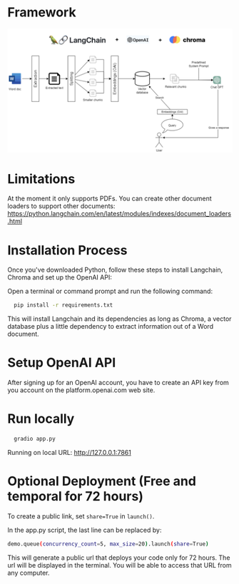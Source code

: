 # Framework
![Framework](bot_architecture.png)

# Limitations
At the moment it only supports PDFs. You can create other document loaders to
support other documents:
https://python.langchain.com/en/latest/modules/indexes/document_loaders.html

# Installation Process
Once you've downloaded Python, follow these steps to install Langchain, Chroma
and set up the OpenAI API:

Open a terminal or command prompt and run the following command:

```bash
  pip install -r requirements.txt
```

This will install Langchain and its dependencies as long as Chroma, a vector
database plus a little dependency to extract information out of a Word document.

# Setup OpenAI API

After signing up for an OpenAI account, you have to create an API key from you
account on the platform.openai.com web site.

# Run locally
```bash
  gradio app.py
```

Running on local URL:  http://127.0.0.1:7861

# Optional Deployment (Free and temporal for 72 hours)
To create a public link, set `share=True` in `launch()`.

In the app.py script, the last line can be replaced by:

```bash
demo.queue(concurrency_count=5, max_size=20).launch(share=True)
```

This will generate a public url that deploys your code only for 72 hours.
The url will be displayed in the terminal. You will be able to access that URL
from any computer.
